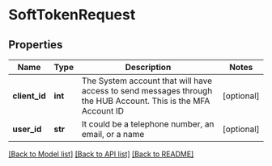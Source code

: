 # SoftTokenRequest

## Properties
Name | Type | Description | Notes
------------ | ------------- | ------------- | -------------
**client_id** | **int** | The System account that will have access to send messages through the HUB Account. This is the MFA Account ID | [optional] 
**user_id** | **str** | It could be a telephone number, an email, or a name | [optional] 

[[Back to Model list]](../README.md#documentation-for-models) [[Back to API list]](../README.md#documentation-for-api-endpoints) [[Back to README]](../README.md)


